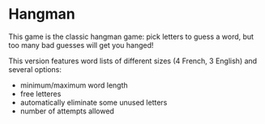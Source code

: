 # Hangman

This game is the classic hangman game: pick letters to guess a word, but too
many bad guesses will get you hanged!

This version features word lists of different sizes (4 French, 3 English)
and several options:
- minimum/maximum word length
- free letteres
- automatically eliminate some unused letters
- number of attempts allowed
